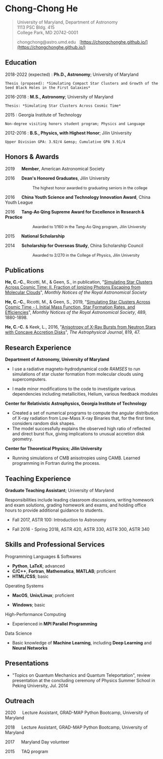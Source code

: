 Chong-Chong He
============

<!-- ---- -->

> University of Maryland, Department of Astronomy<br>
> 1113 PSC Bldg. 415<br>
> College Park, MD 20742-0001
> 
> chongchong&#64;astro.umd.edu &nbsp;&nbsp;[https://chongchonghe.github.io/](https://chongchonghe.github.io/)

<!-- ---- -->

Education
---------

2018-2022 (expected)
:   **Ph.D., Astronomy**; University of Maryland

    Thesis (proposed): *Simulating Compact Star Clusters and Growth of the Seed Black Holes in the First Galaxies*

2016-2018
:   **M.S., Astronomy**; University of Maryland

    Thesis: *Simulating Star Clusters Across Cosmic Time*

2015
:   Georgia Institute of Technology

	Non-degree visiting honors student program; Physics and Language

2012-2016
:   **B.S., Physics, with Highest Honor**; Jilin University

	Upper Division GPA: 3.92/4 &emsp; Cumulative GPA 3.91/4

Honors \& Awards
----------

2019 &emsp; **Member**, American Astronomical Society

2016 &emsp; **Dean's Honored Graduates**, Jilin University

&emsp; &emsp; &emsp; &emsp; &emsp; <span style="font-size:0.9em"> The highest honor awarded to graduating seniors in the college</span>

2016 &emsp; **China Youth Science and Technology Innovation Award**, China Youth League 
<!-- Ref: Translation: https://thesmalab.com/2014/09/07/the-9th-china-youth-science-and-technology-innovation-award/ -->

2016 &emsp; **Tang-Ao Qing Supreme Award for Excellence in Research \& Practice**

&emsp; &emsp; &emsp; &emsp; &emsp; <span style="font-size:0.9em">
	Awarded to 1/160 in the Tang-Ao Qing program, Jilin
	University</span>
	
2015 &emsp; **National Scholarship**

2014 &emsp; **Scholarship for Overseas Study**, China Scholarship Council 

&emsp; &emsp; &emsp; &emsp; &emsp; <span style="font-size:0.9em">
	Awarded to 2/270 in the College of Physics, Jilin
	University</span>
	
Publications
---------
 
**He, C.-C.**, Ricotti, M., \& Geen, S., in publication, "[Simulating Star Clusters Across Cosmic Time: II. Fraction of Ionizing Photons Escaping from Molecular Clouds](https://ui.adsabs.harvard.edu/abs/2020MNRAS.tmp..162H/abstract)", *Monthly Notices of the Royal Astronomical Society*

**He, C.-C.**, Ricotti, M., \& Geen, S., 2019, "[Simulating Star Clusters Across Cosmic Time - I. Initial Mass Function, Star Formation Rates, and Efficiencies](https://ui.adsabs.harvard.edu/abs/2019MNRAS.489.1880H/abstract)", *Monthly Notices of the Royal Astronomical Society*, 489, 1880-1898.

**He, C.-C.** \& Keek, L., 2016, "[Anisotropy of X-Ray Bursts from Neutron Stars with Concave Accretion Disks](https://ui.adsabs.harvard.edu/abs/2016ApJ...819...47H/abstract)", *The Astrophysical Journal*, 819, 47.

Research Experience
----------

**Department of Astronomy, University of Maryland**

* I use a radiative magneto-hydrodynamical code _RAMSES_ to run
  simulations of star cluster formation from molecular clouds using
  supercomputers.
  
* I made minor modifications to the code to investigate various
  dependencies including metallicities, Helium, various feedback
  modules

**Center for Relativistic Astrophysics, Georgia Institute of Technology**

* Created a set of numerical programs to compute the angular
  distribution of X-ray radiation from Low-Mass X-ray Binaries that, for
  the first time, considers random disk shapes.
* The model successfully explains the observed high ratio of reflected
  and direct burst flux, giving implications to unusual accretion disk
  geometry.

**Center for Theoretical Physics; Jilin University**

* Running simulations of CMB anisotropies using CAMB. Learned
  programming in Fortran during the process.

<!-- Successful Proposals -->
<!-- ---------- -->

<!-- MARCC/Bluecrab Supercomputer, Q1 2018, 200 kSU monthly allocation -->

Teaching Experience
----------

**Graduate Teaching Assistant**; University of Maryland

Responsibilities include leading classroom discussions, writing
homework and exam solutions, grading homework and exams, and holding
office hours to provide additional guidance to students.

* Fall 2017, ASTR 100: Introduction to Astronomy

* Fall 2016 - Spring 2018, ASTR 420, ASTR 330, ASTR 300, ASTR 340

Skills and Professional Services
----------

Programming Languages \& Softwares

- **Python**, **LaTeX**; advanced
- **C/C++**, **Fortran**, **Mathematica**, **MATLAB**; proficient
- **HTML/CSS**; basic

Operating Systems

- **MacOS**, **Unix/Linux**; proficient

- **Windows**; basic

High-Performance Computing

- Experienced in **MPI Parallel Programming**

Data Science

- Basic knowledge of **Machine Learning**, including **Deep Learning** and **Neural Networks**

Presentations
-----
* "Topics on Quantum Mechanics and Quantum Teleportation", review presentation at the concluding ceremony of Physics Summer School in Peking University, Jul. 2014


Outreach
--------

2020 &emsp; Lecture Assistant, GRAD-MAP Python Bootcamp, University of Maryland

2018 &emsp; Lecture Assistant, GRAD-MAP Python Bootcamp, University of Maryland

2017 &emsp; Maryland Day volunteer

2015 &emsp; TAQ program



<!-- **My Cool Side Project** -->
<!-- :   For items which don't have a clear time ordering, a definition -->
<!--     list can be used to have named items. -->

<!--     * These items can also contain lists, but you need to mind the -->
<!--       indentation levels in the markdown source. -->
<!--     * Second item. -->

<!-- Open Source -->
<!-- :   List open source contributions here, perhaps placing emphasis on -->
<!--     the project names, for example the **Linux Kernel**, where you -->
<!--     implemented multithreading over a long weekend, or **node.js** -->
<!--     (with [link](http://nodejs.org)) which was actually totally -->
<!--     your idea... -->

<!-- Programming Languages -->
<!-- :   **first-lang:** Here, we have an itemization, where we only want -->
<!--     to add descriptions to the first few items, but still want to -->
<!--     mention some others together at the end. A format that works well -->
<!--     here is a description list where the first few items have their -->
<!--     first word emphasized, and the last item contains the final few -->
<!--     emphasized terms. Notice the reasonably nice page break in the pdf -->
<!--     version, which wouldn't happen if we generated the pdf via html. -->

<!-- :   **second-lang:** Description of your experience with second-lang, -->
<!--     perhaps again including a [link] [ref], this time placing the url -->
<!--     reference elsewhere in the document to reduce clutter (see source -->
<!--     file).  -->

<!-- :   **obscure-but-impressive-lang:** We both know this one's pushing -->
<!--     it. -->

<!-- :   Basic knowledge of **C**, **x86 assembly**, **forth**, **Common Lisp** -->

<!-- [ref]: https://github.com/githubuser/superlongprojectname -->

<!-- Publications -->
<!-- ---------------------------------------- -->

<!-- * Human Languages: -->

<!--      * English (native speaker) -->
<!--      * ??? ----------asdfa asdf -->
<!--      * This is what a nested list looks like. -->

<!-- * Random tidbit -->

<!-- * Other sort of impressive-sounding thing you did -->

<!-- ---- -->

<!-- > <email@example.com> • +00 (0)00 000 0000 • XX years old\ -->
<!-- > address - Mytown, Mycountry -->
